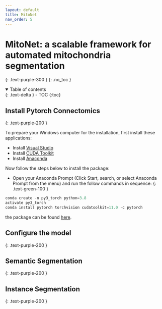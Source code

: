 ```yaml
---
layout: default
title: MitoNet
nav_order: 5
---
```


# MitoNet: a scalable framework for automated mitochondria segmentation
{: .text-purple-300 }
{: .no_toc }

<details open markdown="block">
  <summary>
    Table of contents
  </summary>
  {: .text-delta }
- TOC
{:toc}
</details>

## Install Pytorch Connectomics
{: .text-purple-200 }

To prepare your Windows computer for the installation, first install these applications:

- Install [Visual Studio](https://visualstudio.microsoft.com/downloads/)
- Install [CUDA Toolkit](https://developer.nvidia.com/cuda-downloads)
- Install [Anaconda](https://www.anaconda.com/products/individual)

Now follow the steps below to install the package:

- Open your Anaconda Prompt (Click Start, search, or select Anaconda Prompt from the menu) and run the follow commands in sequence:
{: .text-green-100 }

```js
conda create -n py3_torch python=3.8
activate py3_torch
conda install pytorch torchvision cudatoolkit=11.0 -c pytorch
```


the package can be found [here](https://connectomics.readthedocs.io/en/latest/).


## Configure the model
{: .text-purple-200 }


## Semantic Segmentation
{: .text-purple-200 }


## Instance Segmentation
{: .text-purple-200 }

